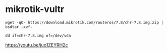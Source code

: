 # mikrotik-vultr
```
wget -qO- https://download.mikrotik.com/routeros/7.8/chr-7.8.img.zip | bsdtar -xvf-
```
```
dd if=chr-7.8.img of=/dev/vda
```
https://youtu.be/juo1ZEYRH2c
